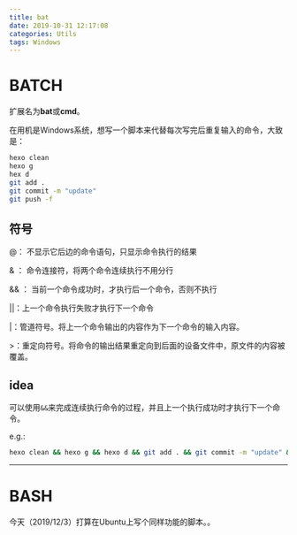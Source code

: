 ```yaml
---
title: bat
date: 2019-10-31 12:17:08
categories: Utils
tags: Windows
---
```


# BATCH

扩展名为**bat**或**cmd**。

在用机是Windows系统，想写一个脚本来代替每次写完后重复输入的命令，大致是：

```bash
hexo clean
hexo g
hex d
git add . 
git commit -m "update"
git push -f
```



## 符号

@：  不显示它后边的命令语句，只显示命令执行的结果 

 & ： 命令连接符，将两个命令连续执行不用分行 

 && ： 当前一个命令成功时，才执行后一个命令，否则不执行 

||：上一个命令执行失败才执行下一个命令

|：管道符号。将上一个命令输出的内容作为下一个命令的输入内容。

\>：重定向符号。将命令的输出结果重定向到后面的设备文件中，原文件的内容被覆盖。

## idea

可以使用`&&`来完成连续执行命令的过程，并且上一个执行成功时才执行下一个命令。

e.g.:

```bash
hexo clean && hexo g && hexo d && git add . && git commit -m "update" && git push -f
```
----
# BASH
今天（2019/12/3）打算在Ubuntu上写个同样功能的脚本。。

